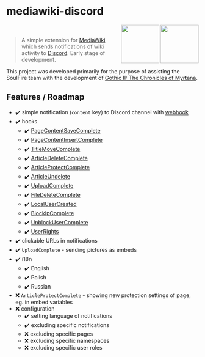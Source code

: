 # mediawiki-discord
<img src="https://discordapp.com/assets/fc0b01fe10a0b8c602fb0106d8189d9b.png" align="right" height=100>
<img src="https://takahashi-it.com/wp-content/uploads/2017/01/MediaWiki_logo_1-800x538.jpg" align="right" height=100>
<br>

> A simple extension for [MediaWiki](https://www.mediawiki.org/wiki/MediaWiki) which sends notifications of wiki activity to [Discord](https://discordapp.com/). Early stage of development.

This project was developed primarily for the purpose of assisting the SoulFire team with the development of [Gothic II: The Chronicles of Myrtana](https://kronikimyrtany.pl/en).

## Features / Roadmap 

- :heavy_check_mark: simple notification (`content` key) to Discord channel with [webhook](https://discordapp.com/developers/docs/resources/webhook)
- :heavy_check_mark: hooks
  - :heavy_check_mark: [PageContentSaveComplete](https://www.mediawiki.org/wiki/Manual:Hooks/PageContentSaveComplete)
  - :heavy_check_mark: [PageContentInsertComplete](https://www.mediawiki.org/wiki/Manual:Hooks/PageContentInsertComplete)
  - :heavy_check_mark: [TitleMoveComplete](https://www.mediawiki.org/wiki/Manual:Hooks/TitleMoveComplete)
  - :heavy_check_mark: [ArticleDeleteComplete](https://www.mediawiki.org/wiki/Manual:Hooks/ArticleDeleteComplete)
  - :heavy_check_mark: [ArticleProtectComplete](https://www.mediawiki.org/wiki/Manual:Hooks/ArticleProtectComplete)
  - :heavy_check_mark: [ArticleUndelete](https://www.mediawiki.org/wiki/Manual:Hooks/ArticleUndelete)
  - :heavy_check_mark: [UploadComplete](https://www.mediawiki.org/wiki/Manual:Hooks/UploadComplete)
  - :heavy_check_mark: [FileDeleteComplete](https://www.mediawiki.org/wiki/Manual:Hooks/FileDeleteComplete)
  - :heavy_check_mark: [LocalUserCreated](https://www.mediawiki.org/wiki/Manual:Hooks/LocalUserCreated)
  - :heavy_check_mark: [BlockIpComplete](https://www.mediawiki.org/wiki/Manual:Hooks/BlockIpComplete)
  - :heavy_check_mark: [UnblockUserComplete](https://www.mediawiki.org/wiki/Manual:Hooks/UnblockUserComplete)
  - :heavy_check_mark: [UserRights](https://www.mediawiki.org/wiki/Manual:Hooks/UserRights)
- :heavy_check_mark: clickable URLs in notifications
- :heavy_check_mark: `UploadComplete` - sending pictures as embeds
- :heavy_check_mark: i18n
  - :heavy_check_mark: English
  - :heavy_check_mark: Polish
  - :heavy_check_mark: Russian
- :x: `ArticleProtectComplete` - showing new protection settings of page, eg. in embed variables
- :x: configuration
  - :heavy_check_mark: setting language of notifications
  - :heavy_check_mark: excluding specific notifications
  - :x: excluding specific pages
  - :x: excluding specific namespaces
  - :x: excluding specific user roles
